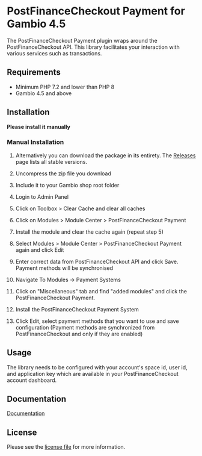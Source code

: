 

PostFinanceCheckout Payment for Gambio 4.5
=============================

The PostFinanceCheckout Payment plugin wraps around the PostFinanceCheckout API. This library facilitates your interaction with various services such as transactions.

## Requirements

- Minimum PHP 7.2 and lower than PHP 8
- Gambio 4.5 and above

## Installation

**Please install it manually**

### Manual Installation


1. Alternatively you can download the package in its entirety. The [Releases](../../releases) page lists all stable versions.

2. Uncompress the zip file you download

3. Include it to your Gambio shop root folder

4. Login to Admin Panel

5. Click on Toolbox > Clear Cache and clear all caches

6. Click on Modules > Module Center > PostFinanceCheckout Payment

7. Install the module and clear the cache again (repeat step 5)

8. Select Modules > Module Center > PostFinanceCheckout Payment again and click Edit

9. Enter correct data from PostFinanceCheckout API and click Save. Payment methods will be synchronised

10. Navigate To Modules -> Payment Systems

11. Click on "Miscellaneous" tab and find "added modules" and click the PostFinanceCheckout Payment.

12. Install the PostFinanceCheckout Payment System

13. Click Edit, select payment methods that you want to use and save configuration (Payment methods are synchronized from PostFinanceCheckout and only if they are enabled)

## Usage
The library needs to be configured with your account's space id, user id, and application key which are available in your PostFinanceCheckout
account dashboard.

## Documentation

[Documentation](https://plugin-documentation.postfinance-checkout.ch/pfpayments/gambio-4/1.0.3/docs/en/documentation.html)

## License

Please see the [license file](https://github.com/pfpayments/gambio-4/blob/master/LICENSE.txt) for more information.